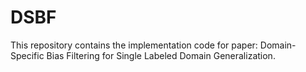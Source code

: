 # DSBF
This repository contains the implementation code for paper: Domain-Specific Bias Filtering for Single Labeled Domain Generalization.
